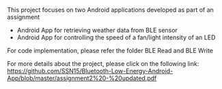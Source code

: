 This project focuses on two Android applications developed as part of an assignment
* Android App for retrieving weather data from BLE sensor
* Android App for controlling the speed of a fan/light intensity of an LED

For code implementation, please refer the folder BLE Read and BLE Write

For more details about the project, please click on the following link:
https://github.com/SSN15/Bluetooth-Low-Energy-Android-App/blob/master/assignment2%20-%20updated.pdf
